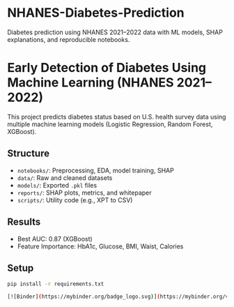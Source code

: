 # NHANES-Diabetes-Prediction
Diabetes prediction using NHANES 2021–2022 data with ML models, SHAP explanations, and reproducible notebooks.

# Early Detection of Diabetes Using Machine Learning (NHANES 2021–2022)

This project predicts diabetes status based on U.S. health survey data using multiple machine learning models (Logistic Regression, Random Forest, XGBoost).

## Structure
- `notebooks/`: Preprocessing, EDA, model training, SHAP
- `data/`: Raw and cleaned datasets
- `models/`: Exported `.pkl` files
- `reports/`: SHAP plots, metrics, and whitepaper
- `scripts/`: Utility code (e.g., XPT to CSV)

## Results
- Best AUC: 0.87 (XGBoost)
- Feature Importance: HbA1c, Glucose, BMI, Waist, Calories

## Setup
```bash
pip install -r requirements.txt

[![Binder](https://mybinder.org/badge_logo.svg)](https://mybinder.org/v2/gh/YOUR_USERNAME/nhanes-diabetes-prediction/HEAD)
